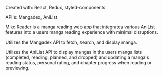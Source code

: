 Created with: React, Redux, styled-components

API's: Mangadex, AniList

Miko Reader is a manga reading web app that integrates various AniList features into a users manga reading experience with minimal disruptions.

Utilizes the Mangadex API to fetch, search, and display manga.

Utilizes the AniList API to display mangas in the users manga lists (completed, reading, planned, and dropped) and updating a manga's reading status, personal rating, and chapter progress when reading or previewing.
